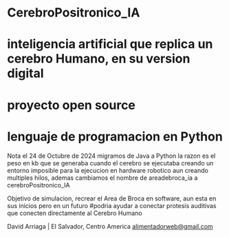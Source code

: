 # CerebroPositronico_IA 

# inteligencia artificial que replica un cerebro Humano, en su version digital
# proyecto open source
# lenguaje de programacion en Python

Nota el  24 de Octubre de 2024 migramos de Java a Python la razon es el peso en kb que se generaba cuando el cerebro se ejecutaba creando un entorno imposible para la ejecucion en hardware robotico aun creando multiples hilos, ademas cambiamos el nombre de areadebroca_ia a cerebroPositronico_IA

Objetivo de simulacion, recrear el Area de Broca en software, aun esta en sus inicios pero en un futuro #podria ayudar a conectar protesis auditivas que conecten directamente al Cerebro Humano
 
David Arriaga | El Salvador, Centro America alimentadorweb@gmail.com
